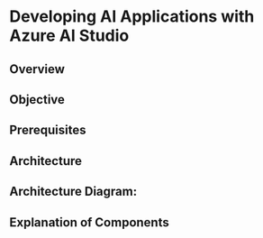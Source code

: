 # Developing AI Applications with Azure AI Studio

## Overview 

## Objective 

## Prerequisites 

## Architecture 

## Architecture Diagram: 

## Explanation of Components 

